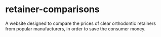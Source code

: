 # retainer-comparisons
A website designed to compare the prices of clear orthodontic retainers from popular manufacturers, in order to save the consumer money.
